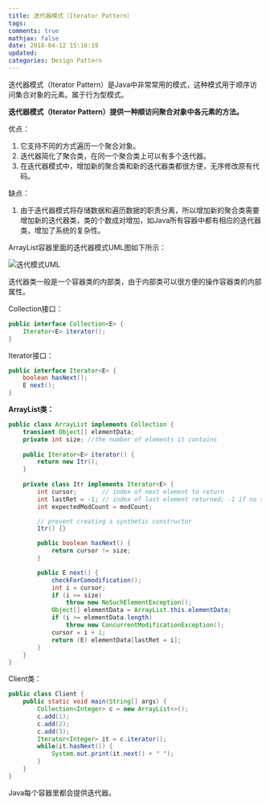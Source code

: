 ```yaml
---
title: 迭代器模式（Iterator Pattern）
tags:
comments: true
mathjax: false
date: 2018-04-12 15:16:19
updated:
categories: Design Pattern
---
```


迭代器模式（Iterator Pattern）是Java中非常常用的模式，这种模式用于顺序访问集合对象的元素。属于行为型模式。

<!-- more -->

**迭代器模式（Iterator Pattern）提供一种顺访问聚合对象中各元素的方法。**

优点：

1. 它支持不同的方式遍历一个聚合对象。
2. 迭代器简化了聚合类，在同一个聚合类上可以有多个迭代器。
3. 在迭代器模式中，增加新的聚合类和新的迭代器类都很方便，无序修改原有代码。

缺点：

1. 由于迭代器模式将存储数据和遍历数据的职责分离，所以增加新的聚合类需要增加新的迭代器类，类的个数成对增加，如Java所有容器中都有相应的迭代器类，增加了系统的复杂性。

ArrayList容器里面的迭代器模式UML图如下所示：

![迭代模式UML](迭代模式UML.png)

迭代器类一般是一个容器类的内部类，由于内部类可以很方便的操作容器类的内部属性。

Collection接口：

```java
public interface Collection<E> {
    Iterator<E> iterator();
}
```

Iterator接口：

```java
public interface Iterator<E> {
    boolean hasNext();
    E next();
}
```

**ArrayList类：**

```java
public class ArrayList implements Collection {
    transient Object[] elementData; 
    private int size; //the number of elements it contains
    
    public Iterator<E> iterator() {
		return new Itr();
	}
    
    private class Itr implements Iterator<E> {
        int cursor;       // index of next element to return
        int lastRet = -1; // index of last element returned; -1 if no such
        int expectedModCount = modCount;

        // prevent creating a synthetic constructor
        Itr() {}

        public boolean hasNext() {
            return cursor != size;
        }

        public E next() {
            checkForComodification();
            int i = cursor;
            if (i >= size)
                throw new NoSuchElementException();
            Object[] elementData = ArrayList.this.elementData;
            if (i >= elementData.length)
                throw new ConcurrentModificationException();
            cursor = i + 1;
            return (E) elementData[lastRet = i];
        }
    }
}
```

Client类：

```java
public class Client {
    public static void main(String[] args) {
        Collection<Integer> c = new ArrayList<>();
        c.add(1);
        c.add(2);
        c.add(3);
        Iterator<Integer> it = c.iterator();
        while(it.hasNext()) {
            System.out.print(it.next() + " ");
        }
    }
}
```

Java每个容器里都会提供迭代器。